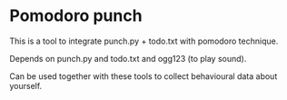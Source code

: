 # Pomodoro punch

This is a tool to integrate punch.py + todo.txt with pomodoro technique.

Depends on punch.py and todo.txt and ogg123 (to play sound).

Can be used together with these tools to collect behavioural data about yourself.
